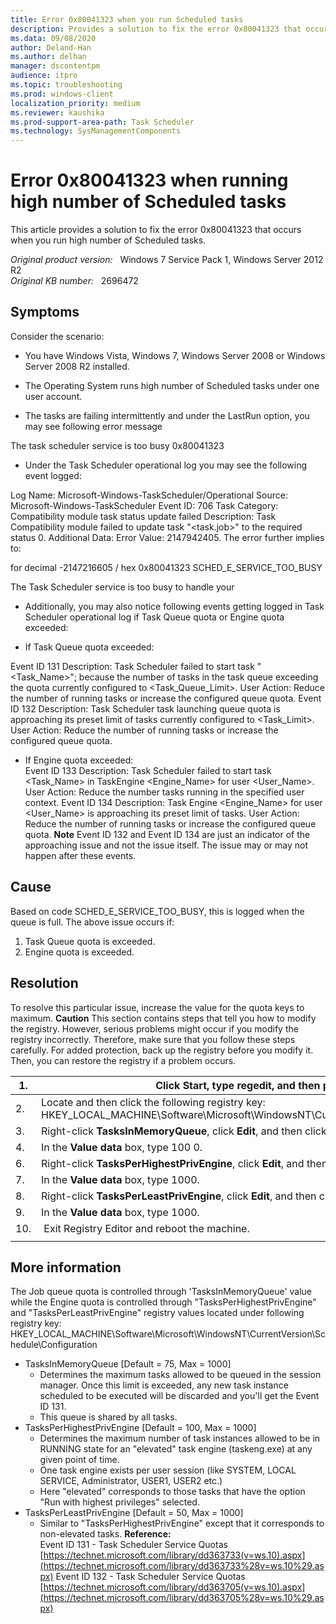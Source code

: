 ```yaml
---
title: Error 0x80041323 when you run Scheduled tasks
description: Provides a solution to fix the error 0x80041323 that occurs when you run high number of Scheduled tasks.
ms.data: 09/08/2020
author: Deland-Han
ms.author: delhan
manager: dscontentpm
audience: itpro
ms.topic: troubleshooting
ms.prod: windows-client
localization_priority: medium
ms.reviewer: kaushika
ms.prod-support-area-path: Task Scheduler
ms.technology: SysManagementComponents
---
```

# Error 0x80041323 when running high number of Scheduled tasks

This article provides a solution to fix the error 0x80041323 that occurs when you run high number of Scheduled tasks.

_Original product version:_ &nbsp; Windows 7 Service Pack 1, Windows Server 2012 R2  
_Original KB number:_ &nbsp; 2696472

## Symptoms

Consider the scenario:
- You have Windows Vista, Windows 7, Windows Server 2008 or Windows Server 2008 R2 installed.

- The Operating System runs high number of Scheduled tasks under one user account.

- The tasks are failing intermittently and under the LastRun option, you may see following error message

 The task scheduler service is too busy 0x80041323 
- Under the Task Scheduler operational log you may see the following event logged:

Log Name: Microsoft-Windows-TaskScheduler/Operational
Source: Microsoft-Windows-TaskScheduler
Event ID: 706
Task Category: Compatibility module task status update failed
Description: Task Compatibility module failed to update task "<task.job>" to the required status 0. Additional Data: Error Value: 2147942405.
The error further implies to:

for decimal -2147216605 / hex 0x80041323
SCHED_E_SERVICE_TOO_BUSY

The Task Scheduler service is too busy to handle your 
- Additionally, you may also notice following events getting logged in Task Scheduler operational log if Task Queue quota or Engine quota exceeded:

- If Task Queue quota exceeded: 

Event ID 131
Description: Task Scheduler failed to start task "<Task_Name>"; because the number of tasks in the task queue exceeding the quota currently configured to <Task_Queue_Limit>.
User Action: Reduce the number of running tasks or increase the configured queue quota.
Event ID 132
Description: Task Scheduler task launching queue quota is approaching its preset limit of tasks currently configured to <Task_Limit>.
User Action: Reduce the number of running tasks or increase the configured queue quota.

- If Engine quota exceeded:  
Event ID 133
Description: Task Scheduler failed to start task <Task_Name> in TaskEngine <Engine_Name> for user <User_Name>.
User Action: Reduce the number tasks running in the specified user context.
Event ID 134
Description: Task Engine <Engine_Name> for user <User_Name> is approaching its preset limit of tasks.
User Action: Reduce the number of running tasks or increase the configured queue quota. 
 **Note** Event ID 132 and Event ID 134 are just an indicator of the approaching issue and not the issue itself. The issue may or may not happen after these events.

## Cause

Based on code SCHED_E_SERVICE_TOO_BUSY, this is logged when the queue is full. The above issue occurs if: 
1. Task Queue quota is exceeded.
2. Engine quota is exceeded.

## Resolution

To resolve this particular issue, increase the value for the quota keys to maximum.
 **Caution** This section contains steps that tell you how to modify the registry. However, serious problems might occur if you modify the registry incorrectly. Therefore, make sure that you follow these steps carefully. For added protection, back up the registry before you modify it. Then, you can restore the registry if a problem occurs.

|1.|Click **Start**, type **regedit,** and then press ENTER|
|---|---|
|2.|Locate and then click the following registry key:<br/> HKEY_LOCAL_MACHINE\Software\Microsoft\WindowsNT\CurrentVersion\Schedule\Configuration|
|3.|Right-click **TasksInMemoryQueue**, click **Edit**, and then click **Modify**.|
|4.|In the **Value data** box, type 100 0.|
|6.|Right-click **TasksPerHighestPrivEngine**, click **Edit**, and then click **Modify**.|
|7.|In the **Value data** box, type 1000.|
|8.|Right-click **TasksPerLeastPrivEngine**, click **Edit**, and then click **Modify**.|
|9.|In the **Value data** box, type 1000.|
|10.| Exit Registry Editor and reboot the machine.|
|||

## More information

The Job queue quota is controlled through 'TasksInMemoryQueue' value while the Engine quota is controlled through "TasksPerHighestPrivEngine" and "TasksPerLeastPrivEngine" registry values located under following registry key:
HKEY_LOCAL_MACHINE\Software\Microsoft\WindowsNT\CurrentVersion\Schedule\Configuration
- TasksInMemoryQueue [Default = 75, Max = 1000]
  - Determines the maximum tasks allowed to be queued in the session manager. Once this limit is exceeded, any new task instance scheduled to be executed will be discarded and you'll get the Event ID 131.
  - This queue is shared by all tasks.
- TasksPerHighestPrivEngine [Default = 100, Max = 1000]
  - Determines the maximum number of task instances allowed to be in RUNNING state for an "elevated" task engine (taskeng.exe) at any given point of time.
  - One task engine exists per user session (like SYSTEM, LOCAL SERVICE, Administrator, USER1, USER2 etc.)
  - Here "elevated" corresponds to those tasks that have the option "Run with highest privileges" selected.
- TasksPerLeastPrivEngine [Default = 50, Max = 1000]
  - Similar to "TasksPerHighestPrivEngine" except that it corresponds to non-elevated tasks.
 **Reference:**  
Event ID 131 - Task Scheduler Service Quotas
 [https://technet.microsoft.com/library/dd363733(v=ws.10).aspx](https://technet.microsoft.com/library/dd363733%28v=ws.10%29.aspx) 
Event ID 132 - Task Scheduler Service Quotas
 [https://technet.microsoft.com/library/dd363705(v=ws.10).aspx](https://technet.microsoft.com/library/dd363705%28v=ws.10%29.aspx)
